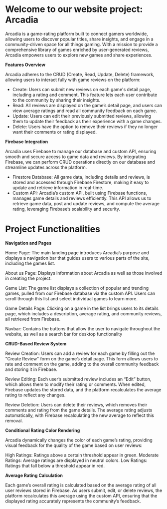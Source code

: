 # **Welcome to our website project: Arcadia**

Arcadia is a game-rating platform built to connect gamers worldwide, allowing users to discover popular titles, share insights, and engage in a community-driven space for all things gaming. With a mission to provide a comprehensive library of games enriched by user-generated reviews, Arcadia empowers users to explore new games and share experiences.


**Features Overview**

Arcadia adheres to the CRUD (Create, Read, Update, Delete) framework, allowing users to interact fully with game reviews on the platform:

- Create: Users can submit new reviews on each game's detail page, including a rating and comment. This feature lets each user contribute to the community by sharing their insights.
- Read: All reviews are displayed on the game’s detail page, and users can view average ratings and read all community feedback on each game.
- Update: Users can edit their previously submitted reviews, allowing them to update their feedback as their experience with a game changes.
- Delete: Users have the option to remove their reviews if they no longer want their comments or rating displayed.


**Firebase Integration**

Arcadia uses Firebase to manage our database and custom API, ensuring smooth and secure access to game data and reviews. By integrating Firebase, we can perform CRUD operations directly on our database and streamline updates across the platform.

- Firestore Database: All game data, including details and reviews, is stored and accessed through Firebase Firestore, making it easy to update and retrieve information in real-time.
- Custom API: Arcadia’s custom API, built using Firebase functions, manages game details and reviews efficiently. This API allows us to retrieve game data, post and update reviews, and compute the average rating, leveraging Firebase’s scalability and security.

# Project Functionalities


**Navigation and Pages**

Home Page: The main landing page introduces Arcadia’s purpose and displays a navigation bar that guides users to various parts of the site, including the games list.

About us Page: Displays information about Arcadia as well as those involved in creating the project.

Game List: The game list displays a collection of popular and trending games, pulled from our Firebase database via the custom API. Users can scroll through this list and select individual games to learn more.

Game Details Page: Clicking on a game in the list brings users to its details page, which includes a description, average rating, and community reviews, all retrieved from Firebase.

Navbar: Contains the buttons that allow the user to navigate throughout the website, as well as a search bar for desktop functionality 


**CRUD-Based Review System**

Review Creation: Users can add a review for each game by filling out the "Create Review" form on the game’s detail page. This form allows users to rate and comment on the game, adding to the overall community feedback and storing it in Firebase.

Review Editing: Each user’s submitted review includes an “Edit” button, which allows them to modify their rating or comments. When edited, Firebase updates the stored data, and the platform recalculates the average rating to reflect any changes.

Review Deletion: Users can delete their reviews, which removes their comments and rating from the game details. The average rating adjusts automatically, with Firebase recalculating the new average to reflect this removal.


**Conditional Rating Color Rendering**

Arcadia dynamically changes the color of each game’s rating, providing visual feedback for the quality of the game based on user reviews:

High Ratings: Ratings above a certain threshold appear in green.
Moderate Ratings: Average ratings are displayed in neutral colors.
Low Ratings: Ratings that fall below a threshold appear in red.


**Average Rating Calculation**

Each game’s overall rating is calculated based on the average rating of all user reviews stored in Firebase. As users submit, edit, or delete reviews, the platform recalculates this average using the custom API, ensuring that the displayed rating accurately represents the community’s feedback.

